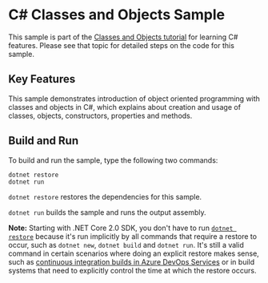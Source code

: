 # C# Classes and Objects Sample

This sample is part of the [Classes and Objects tutorial](https://docs.microsoft.com/dotnet/csharp/tutorials/intro-to-csharp/introduction-to-classes)
for learning C# features. Please see that topic for detailed steps on the code
for this sample.

## Key Features

This sample demonstrates introduction of object oriented programming with classes and objects in C#, which explains about creation and usage of classes, objects, constructors, properties and methods.

## Build and Run

To build and run the sample, type the following two commands:

```console
dotnet restore
dotnet run
```

`dotnet restore` restores the dependencies for this sample.

`dotnet run` builds the sample and runs the output assembly.

**Note:** Starting with .NET Core 2.0 SDK, you don't have to run [`dotnet restore`](https://docs.microsoft.com/dotnet/core/tools/dotnet-restore) because it's run implicitly by all commands that require a restore to occur, such as `dotnet new`, `dotnet build` and `dotnet run`. It's still a valid command in certain scenarios where doing an explicit restore makes sense, such as [continuous integration builds in Azure DevOps Services](https://docs.microsoft.com/azure/devops/build-release/apps/aspnet/build-aspnet-core) or in build systems that need to explicitly control the time at which the restore occurs.
